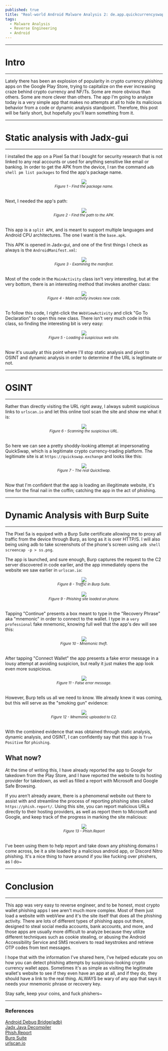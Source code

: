 ```yaml
---
published: true
title: "Real-world Android Malware Analysis 2: de.app.quickcurrencyswap"
tags:
  - Malware Analysis
  - Reverse Engineering
  - Android
---
```


---
# Intro
---

Lately there has been an explosion of popularity in crypto currency phishing apps on the Google Play Store, trying to capitalize on the ever increasing craze behind crypto currency and NF/Ts. Some are more obvious than others. Some are more clever than others. The app I'm going to analyze today is a very simple app that makes no attempts at all to hide its malicious behavior from a code or dynamic analysis standpoint. Therefore, this post will be fairly short, but hopefully you'll learn something from it.

---
# Static analysis with Jadx-gui
---

I installed the app on a Pixel 5a that I bought for security research that is not linked to any real accounts or used for anything sensitive like email or banking. In order to get the APK from the device, I ran the command `adb shell pm list packages` to find the app's package name.
<center><img src="/assets/images/quickswap/1.png" /></center>  
<center><i><small>Figure 1 - Find the package name.</small></i></center>  
<br/> 

Next, I needed the app's path:
<center><img src="/assets/images/quickswap/2.png" /></center>  
<center><i><small>Figure 2 - Find the path to the APK.</small></i></center>  
<br/> 

This app is a `split APK`, and is meant to support multiple languages and Android CPU architectures. The one I want is the `base.apk`.

This APK is opened in Jadx-gui, and one of the first things I check as always is the `AndroidManifest.xml`:
<center><img src="/assets/images/quickswap/3.png" /></center>  
<center><i><small>Figure 3 - Examining the manifest.</small></i></center>  
<br/> 

Most of the code in the `MainActivity` class isn't very interesting, but at the very bottom, there is an interesting method that invokes another class:
<center><img src="/assets/images/quickswap/4.png" /></center>  
<center><i><small>Figure 4 - Main activity invokes new code.</small></i></center>  
<br/> 

To follow this code, I right-click the `WebViewActivity` and click "Go To Declaration" to open this new class. There isn't very much code in this class, so finding the interesting bit is very easy:
<center><img src="/assets/images/quickswap/5.png" /></center>  
<center><i><small>Figure 5 - Loading a suspicious web site.</small></i></center>  
<br/> 

Now it's usually at this point where I'll stop static analysis and pivot to OSINT and dynamic analysis in order to determine if the URL is legitimate or not.

---
# OSINT
---

Rather than directly visiting the URL right away, I always submit suspicious links to `urlscan.io` and let this online tool scan the site and show me what it is:
<center><img src="/assets/images/quickswap/6.png" /></center>  
<center><i><small>Figure 6 - Scanning the suspicious URL.</small></i></center>  
<br/> 

So here we can see a pretty shoddy-looking attempt at impersonating QuickSwap, which is a legitimate crypto currency-trading platform. The legitimate site is at `https://quickswap.exchange` and looks like this:
<center><img src="/assets/images/quickswap/7.png" /></center>  
<center><i><small>Figure 7 - The real QuickSwap.</small></i></center>  
<br/>

Now that I'm confident that the app is loading an illegitimate website, it's time for the final nail in the coffin; catching the app in the act of phishing.

---
# Dynamic Analysis with Burp Suite
---

The Pixel 5a is equiped with a Burp Suite certificate allowing me to proxy all traffic from the device through Burp, as long as it is over HTTP/S. I will also being using adb to take screenshots of the phone's screen using `adb shell screencap -p > ss.png`.

The app is launched, and sure enough, Burp captures the request to the C2 server discovered in code earlier, and the app immediately opens the website we saw earlier in `urlscan.io`:
<center><img src="/assets/images/quickswap/8.png" /></center>  
<center><i><small>Figure 8 - Traffic in Burp Suite.</small></i></center>  
<br/>

<center><img src="/assets/images/quickswap/9.png" /></center>  
<center><i><small>Figure 9 - Phishing site loaded on phone.</small></i></center>  
<br/>

Tapping "Continue" presents a box meant to type in the "Recovery Phrase" aka "mnemonic" in order to connect to the wallet. I type in a `very professional` fake mnemonic, knowing full well that the app's dev will see this:
<center><img src="/assets/images/quickswap/10.png" /></center>  
<center><i><small>Figure 10 - Mnemonic theft.</small></i></center>  
<br/>

After tapping "Connect Wallet" the app presents a fake error message in a lousy attempt at avoiding suspicion, but really it just makes the app look even more suspicious.
<center><img src="/assets/images/quickswap/11.png" /></center>  
<center><i><small>Figure 11 - False error message.</small></i></center>  
<br/>

However, Burp tells us all we need to know. We already knew it was coming, but this will serve as the "smoking gun" evidence:
<center><img src="/assets/images/quickswap/12.png" /></center>  
<center><i><small>Figure 12 - Mnemonic uploaded to C2.</small></i></center>  
<br/>

With the combined evidence that was obtained through static analysis, dynamic analysis, and OSINT, I can confidently say that this app is `True Positive` for `phishing`.

## What now?

At the time of writing this, I have already reported the app to Google for takedown from the Play Store, and I have reported the website to its hosting provider for takedown, as well as filled a report with Microsoft and Google Safe Browsing.

If you aren't already aware, there is a phenomenal website out there to assist with and streamline the process of reporting phishing sites called `https://phish.report/`. Using this site, you can report malicious URLs directly to their hosting providers, as well as report them to Microsoft and Google, and keep track of the progress in marking the site malicious:
<center><img src="/assets/images/quickswap/13.png" /></center>  
<center><i><small>Figure 13 - Phish.Report</small></i></center>  
<br/>

I've been using them to help report and take down any phishing domains I come across, be it a site loaded by a malicious android app, or Discord Nitro phishing. It's a nice thing to have around if you like fucking over phishers, as I do~

---
# Conclusion
---
This app was very easy to reverse engineer, and to be honest, most crypto wallet phishing apps I see aren't much more complex. Most of them just load a website with webView and it's the site itself that does all the phishing activity. There are lots of different types of phishing apps out there, designed to steal social media accounts, bank accounts, and more, and those apps are usually more difficult to analyze because they utilize different techniques such as cookie stealing, or abusing the Android Accessibility Service and SMS receivers to read keystrokes and retrieve OTP codes from text messages.

I hope that with the information I've shared here, I've helped educate you on how you can detect phishing attempts by suspicious-looking crypto currency wallet apps. Sometimes it's as simple as visiting the legitimate wallet's website to see if they even have an app at all, and if they do, they should have a link to the real thing. ALWAYS be wary of any app that says it needs your mnemonic phrase or recovery key.

Stay safe, keep your coins, and fuck phishers~

---
### References

[Android Debug Bridge(adb)](https://developer.android.com/studio/command-line/adb)  
[Jadx Java Decompiler](https://github.com/skylot/jadx)  
[Phish.Report](https://phish.report/)  
[Burp Suite](https://portswigger.net/burp)  
[urlscan.io](https://urlscan.io/)  
